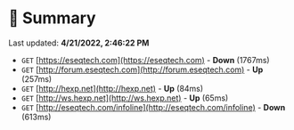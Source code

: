 # 📖 Summary
Last updated: **4/21/2022, 2:46:22 PM**

- `GET` [https://eseqtech.com](https://eseqtech.com) - **Down** (1767ms)
- `GET` [http://forum.eseqtech.com](http://forum.eseqtech.com) - **Up** (257ms)
- `GET` [http://hexp.net](http://hexp.net) - **Up** (84ms)
- `GET` [http://ws.hexp.net](http://ws.hexp.net) - **Up** (65ms)
- `GET` [http://eseqtech.com/infoline](http://eseqtech.com/infoline) - **Down** (613ms)
